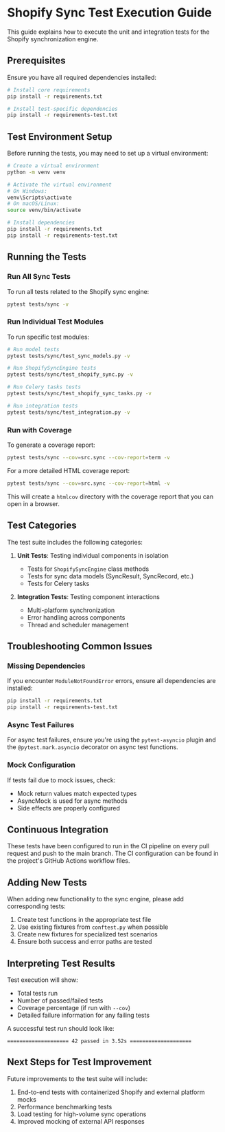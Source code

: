 # Shopify Sync Test Execution Guide

This guide explains how to execute the unit and integration tests for the Shopify synchronization engine.

## Prerequisites

Ensure you have all required dependencies installed:

```bash
# Install core requirements
pip install -r requirements.txt

# Install test-specific dependencies
pip install -r requirements-test.txt
```

## Test Environment Setup

Before running the tests, you may need to set up a virtual environment:

```bash
# Create a virtual environment
python -m venv venv

# Activate the virtual environment
# On Windows:
venv\Scripts\activate
# On macOS/Linux:
source venv/bin/activate

# Install dependencies
pip install -r requirements.txt
pip install -r requirements-test.txt
```

## Running the Tests

### Run All Sync Tests

To run all tests related to the Shopify sync engine:

```bash
pytest tests/sync -v
```

### Run Individual Test Modules

To run specific test modules:

```bash
# Run model tests
pytest tests/sync/test_sync_models.py -v

# Run ShopifySyncEngine tests
pytest tests/sync/test_shopify_sync.py -v

# Run Celery tasks tests
pytest tests/sync/test_shopify_sync_tasks.py -v

# Run integration tests
pytest tests/sync/test_integration.py -v
```

### Run with Coverage

To generate a coverage report:

```bash
pytest tests/sync --cov=src.sync --cov-report=term -v
```

For a more detailed HTML coverage report:

```bash
pytest tests/sync --cov=src.sync --cov-report=html -v
```

This will create a `htmlcov` directory with the coverage report that you can open in a browser.

## Test Categories

The test suite includes the following categories:

1. **Unit Tests**: Testing individual components in isolation
   - Tests for `ShopifySyncEngine` class methods
   - Tests for sync data models (SyncResult, SyncRecord, etc.)
   - Tests for Celery tasks

2. **Integration Tests**: Testing component interactions
   - Multi-platform synchronization
   - Error handling across components
   - Thread and scheduler management

## Troubleshooting Common Issues

### Missing Dependencies

If you encounter `ModuleNotFoundError` errors, ensure all dependencies are installed:

```bash
pip install -r requirements.txt 
pip install -r requirements-test.txt
```

### Async Test Failures

For async test failures, ensure you're using the `pytest-asyncio` plugin and the `@pytest.mark.asyncio` decorator on async test functions.

### Mock Configuration

If tests fail due to mock issues, check:
- Mock return values match expected types
- AsyncMock is used for async methods
- Side effects are properly configured

## Continuous Integration

These tests have been configured to run in the CI pipeline on every pull request and push to the main branch. The CI configuration can be found in the project's GitHub Actions workflow files.

## Adding New Tests

When adding new functionality to the sync engine, please add corresponding tests:

1. Create test functions in the appropriate test file
2. Use existing fixtures from `conftest.py` when possible
3. Create new fixtures for specialized test scenarios
4. Ensure both success and error paths are tested

## Interpreting Test Results

Test execution will show:
- Total tests run
- Number of passed/failed tests
- Coverage percentage (if run with `--cov`)
- Detailed failure information for any failing tests

A successful test run should look like:

```
==================== 42 passed in 3.52s ====================
```

## Next Steps for Test Improvement

Future improvements to the test suite will include:

1. End-to-end tests with containerized Shopify and external platform mocks
2. Performance benchmarking tests
3. Load testing for high-volume sync operations
4. Improved mocking of external API responses
